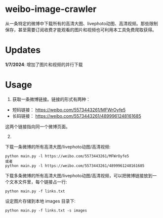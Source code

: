 # weibo-image-crawler
从一条特定的微博中下载所有的高清大图、livephoto动图、高清视频。那些限制保存，甚至需要订阅收费才能观看的图片和视频也可利用本工具免费爬取获得。

# Updates
**1/7/2024**: 增加了图片和视频的并行下载

# Usage
1. 获取一条微博链接。链接的形式有两种：
- 短码链接： https://weibo.com/5573443261/MFWrOyfe5
- 长码链接： https://weibo.com/5573443261/4899961248161685

这两个链接指向同一个微博页面。

2.
下载一条微博的所有高清大图/livephoto动图/高清视频:
```
python main.py -l https://weibo.com/5573443261/MFWrOyfe5
或者
python main.py -l https://weibo.com/5573443261/4899961248161685
```

下载多条微博的所有高清大图/livephoto动图/高清视频，可以把微博链接放到一个文本文件里，每个链接占一行:
```
python main.py -f links.txt
```

设定图片存储到本地 images 目录下:
```
python main.py -f links.txt -s images
```
